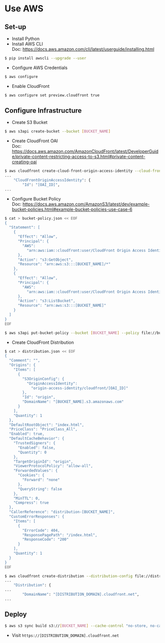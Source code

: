 # Use AWS

## Set-up

* Install Python
* Install AWS CLI  
  Doc: https://docs.aws.amazon.com/cli/latest/userguide/installing.html

```sh
$ pip install awscli --upgrade --user
```

* Configure AWS Credentials

```sh
$ aws configure
```

* Enable CloudFront

```sh
$ aws configure set preview.cloudfront true
```

## Configure Infrastructure

* Create S3 Bucket

```sh
$ aws s3api create-bucket --bucket [BUCKET_NAME]
```

* Create CloudFront OAI  
  Doc: https://docs.aws.amazon.com/AmazonCloudFront/latest/DeveloperGuide/private-content-restricting-access-to-s3.html#private-content-creating-oai

```sh
$ aws cloudfront create-cloud-front-origin-access-identity --cloud-front-origin-access-identity-config CallerReference=access-identity-[BUCKET_NAME],Comment=access-identity-[BUCKET_NAME]
...
    "CloudFrontOriginAccessIdentity": {
        "Id": "[OAI_ID]",
...
```

* Configure Bucket Policy  
  Doc: https://docs.aws.amazon.com/AmazonS3/latest/dev/example-bucket-policies.html#example-bucket-policies-use-case-6

```sh
$ cat > bucket-policy.json << EOF
{
  "Statement": [
    {
      "Effect": "Allow",
      "Principal": {
        "AWS":
          "arn:aws:iam::cloudfront:user/CloudFront Origin Access Identity [OAI_ID]"
      },
      "Action": "s3:GetObject",
      "Resource": "arn:aws:s3:::[BUCKET_NAME]/*"
    },
    {
      "Effect": "Allow",
      "Principal": {
        "AWS":
          "arn:aws:iam::cloudfront:user/CloudFront Origin Access Identity [OAI_ID]"
      },
      "Action": "s3:ListBucket",
      "Resource": "arn:aws:s3:::[BUCKET_NAME]"
    }
  ]
}
EOF

$ aws s3api put-bucket-policy --bucket [BUCKET_NAME] --policy file://bucket-policy.json
```

* Create CloudFront Distribution

```sh
$ cat > distribution.json << EOF
{
  "Comment": "",
  "Origins": {
    "Items": [
      {
        "S3OriginConfig": {
          "OriginAccessIdentity":
            "origin-access-identity/cloudfront/[OAI_ID]"
        },
        "Id": "origin",
        "DomainName": "[BUCKET_NAME].s3.amazonaws.com"
      }
    ],
    "Quantity": 1
  },
  "DefaultRootObject": "index.html",
  "PriceClass": "PriceClass_All",
  "Enabled": true,
  "DefaultCacheBehavior": {
    "TrustedSigners": {
      "Enabled": false,
      "Quantity": 0
    },
    "TargetOriginId": "origin",
    "ViewerProtocolPolicy": "allow-all",
    "ForwardedValues": {
      "Cookies": {
        "Forward": "none"
      },
      "QueryString": false
    },
    "MinTTL": 0,
    "Compress": true
  },
  "CallerReference": "distribution-[BUCKET_NAME]",
  "CustomErrorResponses": {
    "Items": [
      {
        "ErrorCode": 404,
        "ResponsePagePath": "/index.html",
        "ResponseCode": "200"
      }
    ],
    "Quantity": 1
  }
}
EOF

$ aws cloudfront create-distribution --distribution-config file://distribution.json
...
    "Distribution": {
...
        "DomainName": "[DISTRIBUTION_DOMAIN].cloudfront.net",
...
```

## Deploy

```sh
$ aws s3 sync build s3://[BUCKET_NAME] --cache-control "no-store, no-cache"
```

* Visit `https://[DISTRIBUTION_DOMAIN].cloudfront.net`
